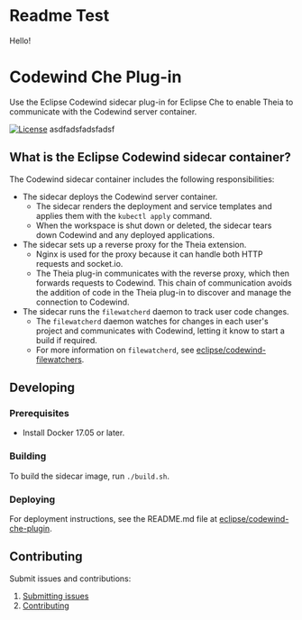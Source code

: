 # Readme Test
Hello!

# Codewind Che Plug-in
Use the Eclipse Codewind sidecar plug-in for Eclipse Che to enable Theia to communicate with the Codewind server container.

[![License](https://img.shields.io/badge/License-EPL%202.0-red.svg?label=license&logo=eclipse)](https://www.eclipse.org/legal/epl-2.0/)
asdfadsfadsfadsf
## What is the Eclipse Codewind sidecar container?
The Codewind sidecar container includes the following responsibilities:
- The sidecar deploys the Codewind server container.
    - The sidecar renders the deployment and service templates and applies them with the `kubectl apply` command.
    - When the workspace is shut down or deleted, the sidecar tears down Codewind and any deployed applications.
- The sidecar sets up a reverse proxy for the Theia extension.
    - Nginx is used for the proxy because it can handle both HTTP requests and socket.io.
    - The Theia plug-in communicates with the reverse proxy, which then forwards requests to Codewind. This chain of communication avoids the addition of code in the Theia plug-in to discover and manage the connection to Codewind.
- The sidecar runs the `filewatcherd` daemon to track user code changes.
    - The `filewatcherd` daemon watches for changes in each user's project and communicates with Codewind, letting it know to start a build if required.
    - For more information on `filewatcherd`, see [eclipse/codewind-filewatchers](https://github.com/eclipse/codewind-filewatchers).


## Developing

### Prerequisites

- Install Docker 17.05 or later.

### Building

To build the sidecar image, run `./build.sh`.

### Deploying

For deployment instructions, see the README.md file at [eclipse/codewind-che-plugin](https://github.com/eclipse/codewind-che-plugin/tree/master/scripts).

## Contributing
Submit issues and contributions:
1. [Submitting issues](https://github.com/eclipse/codewind-che-plugin/issues)
2. [Contributing](CONTRIBUTING.md)
